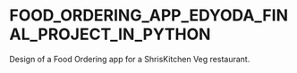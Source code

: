# FOOD_ORDERING_APP_EDYODA_FINAL_PROJECT_IN_PYTHON
Design  of a Food Ordering app for a ShrisKitchen Veg restaurant.
